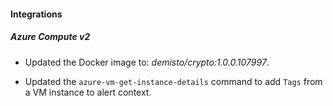 
#### Integrations

##### Azure Compute v2
- Updated the Docker image to: *demisto/crypto:1.0.0.107997*.

- Updated the `azure-vm-get-instance-details` command to add `Tags` from a VM instance to alert context.